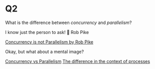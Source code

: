 Q2
==========================================

What is the difference between _concurrency_ and _parallelism_?

I know just the person to ask! 👋 Rob Pike

[Concurrency is not Parallelism by Rob Pike](https://www.youtube.com/watch?t=65&v=oV9rvDllKEg&feature=youtu.be)

Okay, but what about a mental image?

[Concurrency vs Parallelism](https://techdifferences.com/wp-content/uploads/2017/12/Untitled.jpg)
[The difference in the context of processes](https://miro.medium.com/max/1400/1*Q_UZeToStz8YY2oQGiUPqw.png)
